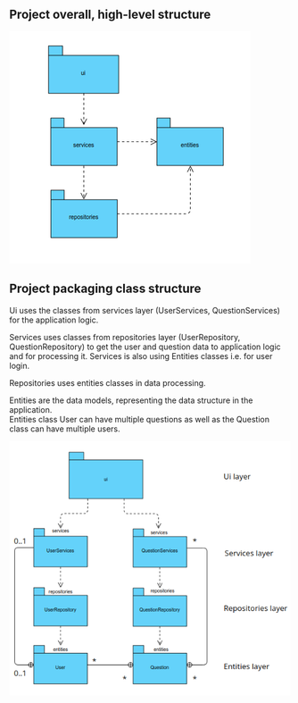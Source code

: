 ## Project overall, high-level structure

![Overall structure](./pictures/overalldiagram.png)

## Project packaging class structure
Ui uses the classes from services layer (UserServices, QuestionServices) for the application logic.

Services uses classes from repositories layer (UserRepository, QuestionRepository) to get the user and question data to application logic and for processing it. Services is also using Entities classes i.e. for user login.

Repositories uses entities classes in data processing.

Entities are the data models, representing the data structure in the application.<br>
Entities class User can have multiple questions as well as the Question class can have multiple users.

![Packaging structure](./pictures/packagingdiagram.png)